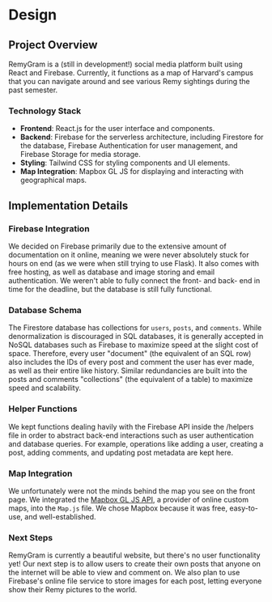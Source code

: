 # Design

## Project Overview

RemyGram is a (still in development!) social media platform built using React and Firebase. Currently, it functions as a map of Harvard's campus that you can navigate around and see various Remy sightings during the past semester.

### Technology Stack

- **Frontend**: React.js for the user interface and components.
- **Backend**: Firebase for the serverless architecture, including Firestore for the database, Firebase Authentication for user management, and Firebase Storage for media storage.
- **Styling**: Tailwind CSS for styling components and UI elements.
- **Map Integration**: Mapbox GL JS for displaying and interacting with geographical maps.

## Implementation Details

### Firebase Integration

We decided on Firebase primarily due to the extensive amount of documentation on it online, meaning we were never absolutely stuck for hours on end (as we were when still trying to use Flask). It also comes with free hosting, as well as database and image storing and email authentication. We weren't able to fully connect the front- and back- end in time for the deadline, but the database is still fully functional.

### Database Schema

The Firestore database has collections for `users`, `posts`, and `comments`. While denormalization is discouraged in SQL databases, it is generally accepted in NoSQL databases such as Firebase to maximize speed at the slight cost of space. Therefore, every user "document" (the equivalent of an SQL row) also includes the IDs of every post and comment the user has ever made, as well as their entire like history. Similar redundancies are built into the posts and comments "collections" (the equivalent of a table) to maximize speed and scalability.

### Helper Functions

We kept functions dealing havily with the Firebase API inside the /helpers file in order to abstract back-end interactions such as user authentication and database queries. For example, operations like adding a user, creating a post, adding comments, and updating post metadata are kept here.

### Map Integration

We unfortunately were not the minds behind the map you see on the front page. We integrated the [Mapbox GL JS API](https://docs.mapbox.com/mapbox-gl-js/guides/), a provider of online custom maps, into the `Map.js` file. We chose Mapbox because it was free, easy-to-use, and well-established.

### Next Steps

RemyGram is currently a beautiful website, but there's no user functionality yet! Our next step is to allow users to create their own posts that anyone on the internet will be able to view and comment on. We also plan to use Firebase's online file service to store images for each post, letting everyone show their Remy pictures to the world.